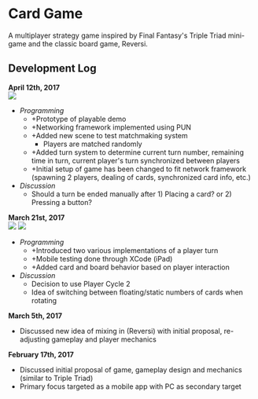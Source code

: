 # Card Game
A multiplayer strategy game inspired by Final Fantasy's Triple Triad mini-game and the classic board game, Reversi.

## Development Log
**April 12th, 2017**  
![](https://thumbs.gfycat.com/FancyGrimBarasinga-size_restricted.gif)

- *Programming*
    - +Prototype of playable demo
    - +Networking framework implemented using PUN
    - +Added new scene to test matchmaking system
        - Players are matched randomly
    - +Added turn system to determine current turn number, remaining time in turn, current player's turn synchronized between players
    - +Initial setup of game has been changed to fit network framework (spawning 2 players, dealing of cards, synchronized card info, etc.)
- *Discussion*
    - Should a turn be ended manually after 1) Placing a card? or 2) Pressing a button?

**March 21st, 2017**  
![](https://thumbs.gfycat.com/JovialFarGardensnake-size_restricted.gif)
![](https://thumbs.gfycat.com/SoggyQueasyDungbeetle-size_restricted.gif)

- *Programming*
    - +Introduced two various implementations of a player turn
    - +Mobile testing done through XCode (iPad)
    - +Added card and board behavior based on player interaction
- *Discussion*
    - Decision to use Player Cycle 2
    - Idea of switching between floating/static numbers of cards when rotating

**March 5th, 2017**
- Discussed new idea of mixing in (Reversi) with initial proposal, re-adjusting gameplay and player mechanics

**February 17th, 2017**
- Discussed initial proposal of game, gameplay design and mechanics (similar to Triple Triad)
- Primary focus targeted as a mobile app with PC as secondary target
